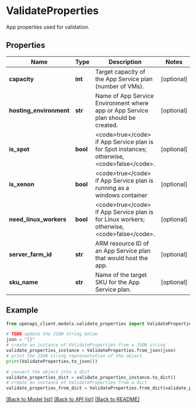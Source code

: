 # ValidateProperties

App properties used for validation.

## Properties

Name | Type | Description | Notes
------------ | ------------- | ------------- | -------------
**capacity** | **int** | Target capacity of the App Service plan (number of VMs). | [optional] 
**hosting_environment** | **str** | Name of App Service Environment where app or App Service plan should be created. | [optional] 
**is_spot** | **bool** | &lt;code&gt;true&lt;/code&gt; if App Service plan is for Spot instances; otherwise, &lt;code&gt;false&lt;/code&gt;. | [optional] 
**is_xenon** | **bool** | &lt;code&gt;true&lt;/code&gt; if App Service plan is running as a windows container | [optional] 
**need_linux_workers** | **bool** | &lt;code&gt;true&lt;/code&gt; if App Service plan is for Linux workers; otherwise, &lt;code&gt;false&lt;/code&gt;. | [optional] 
**server_farm_id** | **str** | ARM resource ID of an App Service plan that would host the app. | [optional] 
**sku_name** | **str** | Name of the target SKU for the App Service plan. | [optional] 

## Example

```python
from openapi_client.models.validate_properties import ValidateProperties

# TODO update the JSON string below
json = "{}"
# create an instance of ValidateProperties from a JSON string
validate_properties_instance = ValidateProperties.from_json(json)
# print the JSON string representation of the object
print(ValidateProperties.to_json())

# convert the object into a dict
validate_properties_dict = validate_properties_instance.to_dict()
# create an instance of ValidateProperties from a dict
validate_properties_from_dict = ValidateProperties.from_dict(validate_properties_dict)
```
[[Back to Model list]](../README.md#documentation-for-models) [[Back to API list]](../README.md#documentation-for-api-endpoints) [[Back to README]](../README.md)


